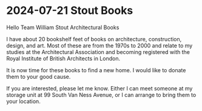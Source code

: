 # 2024-07-21 Stout Books

Hello Team William Stout Architectural Books

I have about 20 bookshelf feet of books on architecture, construction, design, and art. Most of these are from the 1970s to 2000 and relate to my studies at the Architectural Association and becoming registered with the Royal Institute of British Architects in London.

It is now time for these books to find a new home. I would like to donate them to your good cause.

If you are interested, please let me know. Either I can meet someone at my storage unit at 99 South Van Ness Avenue, or I can arrange to bring them to your location.




